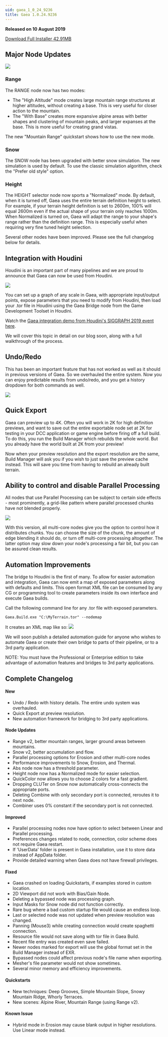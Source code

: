 ```yaml
---
uid: gaea_1_0_24_9236
title: Gaea 1.0.24.9236
---
```



**Released on 10 August 2019**

<a href="http://viridian.quadspinner.com/gaea/Gaea-1.0.24.exe">Download Full Installer 42.91MB</a> <br>


<div class="release-note">

## Major Node Updates

![](http://malachite.blob.core.windows.net/gaea/changelog/1_0_24/range.jpg)

### Range

The RANGE node now has two modes:
- The "High Altitude" mode creates large mountain range structures at higher altitudes, without creating a base. This is very useful for closer action to the mountain.
- The "With Base" creates more expansive alpine areas with better shapes and clustering of mountain peaks, and larger expanses at the base. This is more useful for creating grand vistas.

The new "Mountain Range" quickstart shows how to use the new mode.

### Snow

The SNOW node has been upgraded with better snow simulation. The new simulation is used by default. To use the classic simulation algorithm, check the "Prefer old style" option.

### Height

The HEIGHT selector node now sports a "Normalized" mode. By default, when it is turned off, Gaea uses the entire terrain definition height to select. For example, if your terrain height definition is set to 2600m, 100% will equal 2600m even if the actual shape of your terrain only reaches 1000m. When Normalized is turned on, Gaea will adapt the range to your shape's range rather than the definition range. This is especially useful when requiring very fine tuned height selection.

Several other nodes have been improved. Please see the full changelog below for details.

## Integration with Houdini

Houdini is an important part of many pipelines and we are proud to announce that Gaea can now be used from Houdini.

![](http://malachite.blob.core.windows.net/gaea/changelog/1_0_24/houdini.jpg)

You can set up a graph of any scale in Gaea, with appropriate input/output points, expose parameters that you need to modify from Houdini, then load your .tor file in Houdini using the Gaea Bridge node from the Game Development Toolset in Houdini.

Watch the [Gaea integration demo from Houdini's SIGGRAPH 2019 event here](https://www.youtube.com/watch?v=7X-r_XarMLI&t=1221).

We will cover this topic in detail on our blog soon, along with a full walkthrough of the process.

## Undo/Redo

This has been an important feature that has not worked as well as it should in previous versions of Gaea. So we overhauled the entire system. Now you can enjoy predictable results from undo/redo, and you get a history dropdown for both commands as well.

![](http://malachite.blob.core.windows.net/gaea/changelog/1_0_24/undo.png)


## Quick Export

Gaea can preview up to 4K. Often you will work in 2K for high definition previews, and want to save out the entire exportable node set at 2K for testing in your DCC application or game engine before firing off a full build. To do this, you run the Build Manager which rebuilds the whole world. But you already have the world built at 2K from your preview!

Now when your preview resolution and the export resolution are the same, Build Manager will ask you if you wish to just save the preview cache instead. This will save you time from having to rebuild an already built terrain.

## Ability to control and disable Parallel Processing

All nodes that use Parallel Processing can be subject to certain side effects - most prominently, a grid-like pattern where parallel processed chunks have not blended properly.

![](http://malachite.blob.core.windows.net/gaea/changelog/1_0_24/parallel.png)

With this version, all multi-core nodes give you the option to control how it distributes chunks. You can choose the size of the chunk, the amount of edge blending it should do, or turn off multi-core processing altogether. The latter option may slow down your node's processing a fair bit, but you can be assured clean results.

## Automation Improvements

The bridge to Houdini is the first of many. To allow for easier automation and integration, Gaea can now emit a map of exposed parameters along with defaults and limits. This open format XML file can be consumed by any CG or programming tool to create parameters inside its own interface and execute Gaea builds.

Call the following command line for any .tor file with exposed parameters.
```
Gaea.Build.exe "C:\MyTerrain.tor" --nodemap
```

It creates an XML map like so:
![](http://malachite.blob.core.windows.net/gaea/changelog/1_0_24/commandline.png)

We will soon publish a detailed automation guide for anyone who wishes to automate Gaea or create their own bridge to parts of their pipeline, or to a 3rd party application.

NOTE: You must have the Professional or Enterprise edition to take advantage of automation features and bridges to 3rd party applications.

## Complete Changelog

#### New
- Undo / Redo with history details. The entire undo system was overhauled.
- Quick Export at preview resolution.
- New automation framework for bridging to 3rd party applications.

#### Node Updates
- Range v2, better mountain ranges, larger ground areas between mountains.
- Snow v2, better accumulation and flow.
- Parallel processing options for Erosion and other multi-core nodes
- Performance improvements to Snow, Erosion, and Thermal.
- Abs node now has a threshold parameter.
- Height node now has a Normalized mode for easier selection.
- QuickColor now allows you to choose 2 colors for a fast gradient.
- Dropping CLUTer on Snow now automatically cross-connects the appropriate ports.
- Deleting Combine with only secondary port is connected, reroutes it to next node.
- Combiner uses 0% constant if the secondary port is not connected.

#### Improved
- Parallel processing nodes now have option to select between Linear and Parallel processing.
- Preferences changes related to node, connection, color scheme does not require Gaea restart.
- If 'UserData' folder is present in Gaea installation, use it to store data instead of AppData folder.
- Provide detailed warning when Gaea does not have firewall privileges.

#### Fixed
- Gaea crashed on loading Quickstarts, if examples stored in custom location.
- 2D Viewport did not work with Bias/Gain Node.
- Deleting a bypassed node was processing graph.
- Input Masks for Snow node did not function correctly.
- Rare bug where a bad custom startup file would cause an endless loop.
- Last or selected node was not updated when preview resolution was changed.
- Panning (Mouse3) while creating connection would create spaghetti connection. 
- Resource file would not save along with tor file in Gaea Build.
- Recent file entry was created even save failed.
- Newer nodes marked for export will use the global format set in the Build Manager instead of EXR.
- Bypassed nodes could affect previous node's file name when exporting.
- Mesher's file parameter would not show sometimes.
- Several minor memory and efficiency improvements.

#### Quickstarts

- New techniques: Deep Grooves, Simple Mountain Slope, Snowy Mountain Ridge, Whorly Terraces.
- New scenes: Alpine River, Mountain Range (using Range v2).

#### Known Issue
- Hybrid mode in Erosion may cause blank output in higher resolutions. Use Linear mode instead.
</div>
